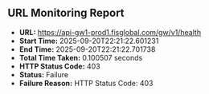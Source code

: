 ## URL Monitoring Report

- **URL:** https://api-gw1-prod1.fisglobal.com/gw/v1/health
- **Start Time:** 2025-09-20T22:21:22.601231
- **End Time:** 2025-09-20T22:21:22.701738
- **Total Time Taken:** 0.100507 seconds
- **HTTP Status Code:** 403
- **Status:** Failure
- **Failure Reason:** HTTP Status Code: 403
